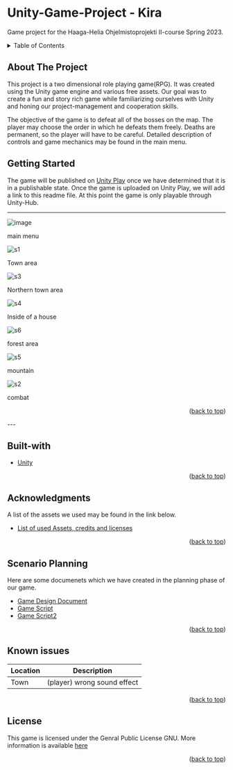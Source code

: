 <a name="readme-top"></a>
# Unity-Game-Project - Kira
Game project for the Haaga-Helia Ohjelmistoprojekti II-course Spring 2023. 

<details>
  <summary>Table of Contents</summary>
  <ol>
    <li>
      <a href="#about-the-project">About The Project</a>
      <ul>
        <li><a href="#built-with">Built With</a></li>
      </ul>
    </li>
    <li>
      <a href="#getting-started">Getting Started</a>
    </li>
    <li><a href="#acknowledgments">Acknowledgments</a></li>
    <li><a href="#scenario-planning">Scenario Planning</a></li>
    <li><a href="#known-issues">Known Issues</a></li>
    <li><a href="#license">License</a></li>

  </ol>
</details>

## About The Project
This project is a two dimensional role playing game(RPG). It was created using the Unity game engine and various free assets. Our goal was to create a fun and story rich game while familiarizing ourselves with Unity and honing our project-management and cooperation skills.   

The objective of the game is to defeat all of the bosses on the map. The player may choose the order in which he defeats them freely. Deaths are permanent, so the player will have to be careful. Detailed description of controls and game mechanics may be found in the main menu. 

## Getting Started

The game will be published on [Unity Play](https://play.unity.com/) once we have determined that it is in a publishable state. Once the game is uploaded on Unity Play, 
we will add a link to this readme file. At this point the game is only playable through Unity-Hub. 


---

![image](https://user-images.githubusercontent.com/112496181/234852123-3e0ccf70-ca40-4ca0-aa56-424d573acc06.png)

main menu

![s1](https://user-images.githubusercontent.com/112496181/234850712-a0986dff-b264-4930-a292-aac133510e3c.png)

Town area

![s3](https://user-images.githubusercontent.com/112496181/234850771-007c81db-a528-45b8-8f5e-f09c1788d2ea.png)

Northern town area

![s4](https://user-images.githubusercontent.com/112496181/234850794-1ed6f205-aa68-40ca-ac5a-0c44d1b6fce3.png)

Inside of a house

![s6](https://user-images.githubusercontent.com/112496181/234851732-c047422d-252c-4336-aed2-c3cb35bb0e64.png)

forest area

![s5](https://user-images.githubusercontent.com/112496181/234851758-1cd23b4c-dec0-4c37-b72a-5923097d760c.png)


mountain

![s2](https://user-images.githubusercontent.com/112496181/234851793-936652cd-339b-4bcd-9698-e07b0d029e7b.png)

combat

<p align="right">(<a href="#readme-top">back to top</a>)</p>
---

## Built-with
* [Unity][unity-url]
<p align="right">(<a href="#readme-top">back to top</a>)</p>

## Acknowledgments
A list of the assets we used may be found in the link below. 

* [List of used Assets, credits and licenses](https://github.com/ryhma-3/Unity-Game-Project/blob/main/Used-assets-credits-and-licences.md)
 <p align="right">(<a href="#readme-top">back to top</a>)</p>


## Scenario Planning 

Here are some documenets which we have created in the planning phase of our game. 

* [Game Design Document](https://github.com/ryhma-3/GDD/blob/main/GDD.md)
* [Game Script](https://github.com/ryhma-3/script/blob/main/script.v1.md)
* [Game Script2](https://github.com/ryhma-3/Storyboard/blob/main/Script2.md)

<p align="right">(<a href="#readme-top">back to top</a>)</p>

## Known issues


| Location      | Description |
| ----------- | ----------- |
| Town      | (player) wrong sound effect     |
<p align="right">(<a href="#readme-top">back to top</a>)</p>


## License 
This game is licensed under the Genral Public License GNU.
More information is available [here](https://www.gnu.org/licenses/gpl-3.0.html)
<p align="right">(<a href="#readme-top">back to top</a>)</p>


[unity-url]: https://unity.com/



